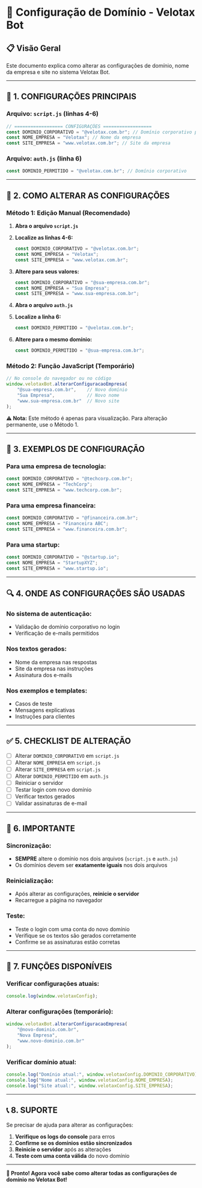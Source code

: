 # 🔧 Configuração de Domínio - Velotax Bot

## 📋 **Visão Geral**
Este documento explica como alterar as configurações de domínio, nome da empresa e site no sistema Velotax Bot.

---

## 🎯 **1. CONFIGURAÇÕES PRINCIPAIS**

### **Arquivo: `script.js` (linhas 4-6)**
```javascript
// ================== CONFIGURAÇÕES ==================
const DOMINIO_CORPORATIVO = "@velotax.com.br"; // Domínio corporativo para validação
const NOME_EMPRESA = "Velotax"; // Nome da empresa
const SITE_EMPRESA = "www.velotax.com.br"; // Site da empresa
```

### **Arquivo: `auth.js` (linha 6)**
```javascript
const DOMINIO_PERMITIDO = "@velotax.com.br"; // Domínio corporativo
```

---

## 🔄 **2. COMO ALTERAR AS CONFIGURAÇÕES**

### **Método 1: Edição Manual (Recomendado)**

1. **Abra o arquivo `script.js`**
2. **Localize as linhas 4-6:**
   ```javascript
   const DOMINIO_CORPORATIVO = "@velotax.com.br";
   const NOME_EMPRESA = "Velotax";
   const SITE_EMPRESA = "www.velotax.com.br";
   ```

3. **Altere para seus valores:**
   ```javascript
   const DOMINIO_CORPORATIVO = "@sua-empresa.com.br";
   const NOME_EMPRESA = "Sua Empresa";
   const SITE_EMPRESA = "www.sua-empresa.com.br";
   ```

4. **Abra o arquivo `auth.js`**
5. **Localize a linha 6:**
   ```javascript
   const DOMINIO_PERMITIDO = "@velotax.com.br";
   ```

6. **Altere para o mesmo domínio:**
   ```javascript
   const DOMINIO_PERMITIDO = "@sua-empresa.com.br";
   ```

### **Método 2: Função JavaScript (Temporário)**

```javascript
// No console do navegador ou no código
window.velotaxBot.alterarConfiguracaoEmpresa(
    "@sua-empresa.com.br",    // Novo domínio
    "Sua Empresa",            // Novo nome
    "www.sua-empresa.com.br"  // Novo site
);
```

**⚠️ Nota:** Este método é apenas para visualização. Para alteração permanente, use o Método 1.

---

## 📝 **3. EXEMPLOS DE CONFIGURAÇÃO**

### **Para uma empresa de tecnologia:**
```javascript
const DOMINIO_CORPORATIVO = "@techcorp.com.br";
const NOME_EMPRESA = "TechCorp";
const SITE_EMPRESA = "www.techcorp.com.br";
```

### **Para uma empresa financeira:**
```javascript
const DOMINIO_CORPORATIVO = "@financeira.com.br";
const NOME_EMPRESA = "Financeira ABC";
const SITE_EMPRESA = "www.financeira.com.br";
```

### **Para uma startup:**
```javascript
const DOMINIO_CORPORATIVO = "@startup.io";
const NOME_EMPRESA = "StartupXYZ";
const SITE_EMPRESA = "www.startup.io";
```

---

## 🔍 **4. ONDE AS CONFIGURAÇÕES SÃO USADAS**

### **No sistema de autenticação:**
- Validação de domínio corporativo no login
- Verificação de e-mails permitidos

### **Nos textos gerados:**
- Nome da empresa nas respostas
- Site da empresa nas instruções
- Assinatura dos e-mails

### **Nos exemplos e templates:**
- Casos de teste
- Mensagens explicativas
- Instruções para clientes

---

## ✅ **5. CHECKLIST DE ALTERAÇÃO**

- [ ] Alterar `DOMINIO_CORPORATIVO` em `script.js`
- [ ] Alterar `NOME_EMPRESA` em `script.js`
- [ ] Alterar `SITE_EMPRESA` em `script.js`
- [ ] Alterar `DOMINIO_PERMITIDO` em `auth.js`
- [ ] Reiniciar o servidor
- [ ] Testar login com novo domínio
- [ ] Verificar textos gerados
- [ ] Validar assinaturas de e-mail

---

## 🚨 **6. IMPORTANTE**

### **Sincronização:**
- **SEMPRE** altere o domínio nos dois arquivos (`script.js` e `auth.js`)
- Os domínios devem ser **exatamente iguais** nos dois arquivos

### **Reinicialização:**
- Após alterar as configurações, **reinicie o servidor**
- Recarregue a página no navegador

### **Teste:**
- Teste o login com uma conta do novo domínio
- Verifique se os textos são gerados corretamente
- Confirme se as assinaturas estão corretas

---

## 🔧 **7. FUNÇÕES DISPONÍVEIS**

### **Verificar configurações atuais:**
```javascript
console.log(window.velotaxConfig);
```

### **Alterar configurações (temporário):**
```javascript
window.velotaxBot.alterarConfiguracaoEmpresa(
    "@novo-dominio.com.br",
    "Nova Empresa",
    "www.novo-dominio.com.br"
);
```

### **Verificar domínio atual:**
```javascript
console.log("Domínio atual:", window.velotaxConfig.DOMINIO_CORPORATIVO);
console.log("Nome atual:", window.velotaxConfig.NOME_EMPRESA);
console.log("Site atual:", window.velotaxConfig.SITE_EMPRESA);
```

---

## 📞 **8. SUPORTE**

Se precisar de ajuda para alterar as configurações:

1. **Verifique os logs do console** para erros
2. **Confirme se os domínios estão sincronizados**
3. **Reinicie o servidor** após as alterações
4. **Teste com uma conta válida** do novo domínio

---

**🎯 Pronto! Agora você sabe como alterar todas as configurações de domínio no Velotax Bot!**
